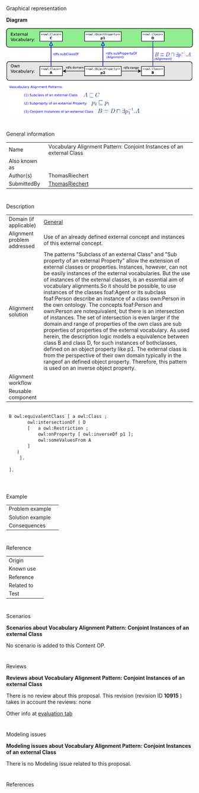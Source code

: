 # 

 Graphical representation



__Diagram__ 





[![Image:Alignment-odp.png](../images/6/65/Alignment-odp.png)](../../Image/Alignment-odp.png "Image:Alignment-odp.png")





# 

 General information




|  |  |
| --- | --- |
|  Name  |  Vocabulary Alignment Pattern: Conjoint Instances of an external Class  |
|  Also known as  |  |
|  Author(s)  |  ThomasRiechert  |
|  SubmittedBy  | [ThomasRiechert](../../User/ThomasRiechert "User:ThomasRiechert")  |



  





# 

 Description




|  |  |
| --- | --- |
|  Domain (if applicable)  | [General](http://ontologydesignpatterns.org/wiki/index.php?title=General&action=edit&redlink=1 "General (not yet written)")  |
|  Alignment problem addressed  |  Use of an already defined external concept and instances of this external concept.  |
|  Alignment solution  |  The patterns "Subclass of an external Class" and "Sub property of an external Property" allow the extension of external classes or properties. Instances, however, can not be easily instances of the external vocabularies.  But the use of instances of the external classes, is an essential aim of vocabulary alignments.So it should be possible, to use instances of the classes foaf:Agent or its subclass foaf:Person describe an instance of a class own:Person in the own ontology. The concepts foaf:Person and own:Person are notequivalent, but there is an intersection of instances. The set of intersection is even larger if the domain and range of properties of the own class are sub properties of properties of the external vocabulary.  As used herein, the description logic models a equivalence between class B and class D, for such instances of bothclasses, defined on an object property like p1.  The external class is from the perspective of their own domain typically in the rangeof an defined object property. Therefore, this pattern is used on an inverse object property.  |
|  Alignment workflow  |  |
|  Reusable component  |  |



  





```

 B owl:equivalentClass [ a owl:Class ; 
        owl:intersectionOf ( D
		[   a owl:Restriction ;
		    owl:onProperty [ owl:inverseOf p1 ]; 
		    owl:someValuesFrom A
		]
	)
     ].

 ].
 

```


  





# 

 Example




|  |  |
| --- | --- |
|  Problem example  |  |
|  Solution example  |  |
|  Consequences  |  |



  





# 

 Reference




|  |  |
| --- | --- |
|  Origin  |  |
|  Known use  |  |
|  Reference  |  |
|  Related to  |  |
|  Test  |  |



  





# 

 Scenarios




__Scenarios about Vocabulary Alignment Pattern: Conjoint Instances of an external Class__ 


 No scenario is added to this Content OP.
 




# 

 Reviews




__Reviews about Vocabulary Alignment Pattern: Conjoint Instances of an external Class__ 


 There is no review about this proposal.
This revision (revision ID
 __10915__ 
 ) takes in account the reviews: none
 



 Other info at
 [evaluation tab](http://ontologydesignpatterns.org/wiki/index.php?title=Submissions:Vocabulary_Alignment_Pattern:_Conjoint_Instances_of_an_external_Class&action=evaluation "http://ontologydesignpatterns.org/wiki/index.php?title=Submissions:Vocabulary_Alignment_Pattern:_Conjoint_Instances_of_an_external_Class&action=evaluation") 





  





# 

 Modeling issues




__Modeling issues about Vocabulary Alignment Pattern: Conjoint Instances of an external Class__ 


 There is no Modeling issue related to this proposal.
 




  





# 

 References